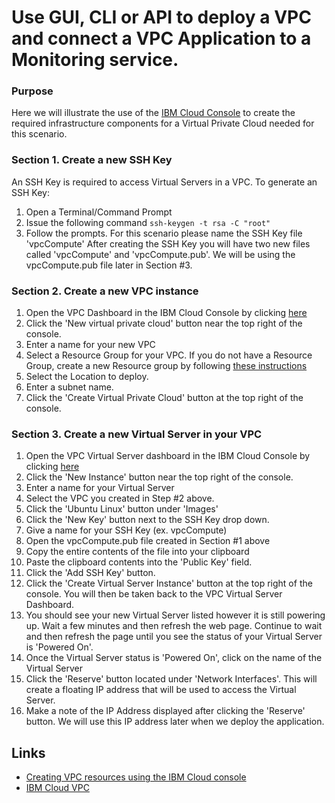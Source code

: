 # Use GUI, CLI or API to deploy a VPC and connect a VPC Application to a Monitoring service.

### Purpose
Here we will illustrate the use of the [IBM Cloud Console](https://cloud.ibm.com) to create the required infrastructure components for a Virtual Private Cloud needed for this scenario.

### Section 1. Create a new SSH Key

An SSH Key is required to access Virtual Servers in a VPC. To generate an SSH Key:
1. Open a Terminal/Command Prompt
2. Issue the following command `ssh-keygen -t rsa -C "root"`
3. Follow the prompts. For this scenario please name the SSH Key file 'vpcCompute'
After creating the SSH Key you will have two new files called 'vpcCompute' and 'vpcCompute.pub'. We will be using the vpcCompute.pub file later in Section #3.

### Section 2. Create a new VPC instance

1. Open the VPC Dashboard in the IBM Cloud Console by clicking [here](https://cloud.ibm.com/vpc/network/vpcs)
2. Click the 'New virtual private cloud' button near the top right of the console.
3. Enter a name for your new VPC
4. Select a Resource Group for your VPC. If you do not have a Resource Group, create a new Resource group by following [these instructions](https://cloud.ibm.com/docs/resources?topic=resources-rgs#creating-a-resource-group)
5. Select the Location to deploy.
6. Enter a subnet name.
6. Click the 'Create Virtual Private Cloud' button at the top right of the console.

### Section 3. Create a new Virtual Server in your VPC

1. Open the VPC Virtual Server dashboard in the IBM Cloud Console by clicking [here](https://cloud.ibm.com/vpc/compute/vs)
2. Click the 'New Instance' button near the top right of the console.
3. Enter a name for your Virtual Server
4. Select the VPC you created in Step #2 above.
5. Click the 'Ubuntu Linux' button under 'Images'
6. Click the 'New Key' button next to the SSH Key drop down.
7. Give a name for your SSH Key (ex. vpcCompute)
8. Open the vpcCompute.pub file created in Section #1 above
9. Copy the entire contents of the file into your clipboard
10. Paste the clipboard contents into the 'Public Key' field.
11. Click the 'Add SSH Key' button.
12. Click the 'Create Virtual Server Instance' button at the top right of the console. You will then be taken back to the VPC Virtual Server Dashboard.
13. You should see your new Virtual Server listed however it is still powering up. Wait a few minutes and then refresh the web page. Continue to wait and then refresh the page until you see the status of your Virtual Server is 'Powered On'.
14. Once the Virtual Server status is 'Powered On', click on the name of the Virtual Server
15. Click the 'Reserve' button located under 'Network Interfaces'. This will create a floating IP address that will be used to access the Virtual Server.
16. Make a note of the IP Address displayed after clicking the 'Reserve' button. We will use this IP address later when we deploy the application.

## Links
- [Creating VPC resources using the IBM Cloud console](https://cloud.ibm.com/docs/vpc?topic=vpc-creating-a-vpc-using-the-ibm-cloud-console)
- [IBM Cloud VPC](https://cloud.ibm.com/vpc/network/vpcs)
